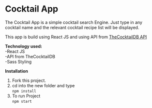 # Cocktail App

The Cocktail App is a simple cocktail search Engine. Just type in any cocktail name and the relevant cocktail recipe list will be displayed.

This app is build using React JS and using API from [TheCocktailDB API](https://www.thecocktaildb.com/api.php)

**Technology used:**  
-React JS  
-API from TheCocktailDB  
-Sass Styling

**Installation**

1. Fork this project.
2. cd into the new folder and type  
   `npm install`
3. To run Project  
   `npm start`
